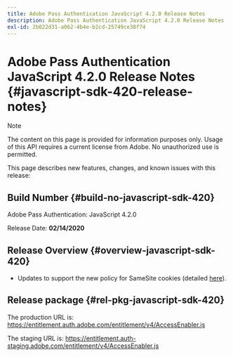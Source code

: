 ```yaml
---
title: Adobe Pass Authentication JavaScript 4.2.0 Release Notes
description: Adobe Pass Authentication JavaScript 4.2.0 Release Notes
exl-id: 2b022d31-a062-4b4e-b2cd-25749ce38f74
---
```

# Adobe Pass Authentication JavaScript 4.2.0 Release Notes {#javascript-sdk-420-release-notes}

>[!NOTE]
>
>The content on this page is provided for information purposes only. Usage of this API requires a current license from Adobe. No unauthorized use is permitted.

This page describes new features, changes, and known issues with this release:

## Build Number {#build-no-javascript-sdk-420}

Adobe Pass Authentication: JavaScript 4.2.0

Release Date: **02/14/2020**


## Release Overview {#overview-javascript-sdk-420}

* Updates to support the new policy for SameSite cookies (detailed [here](https://datatracker.ietf.org/doc/html/draft-ietf-httpbis-cookie-same-site-00)).


## Release package {#rel-pkg-javascript-sdk-420}

The production URL is: https://entitlement.auth.adobe.com/entitlement/v4/AccessEnabler.js

The staging URL is: https://entitlement.auth-staging.adobe.com/entitlement/v4/AccessEnabler.js
